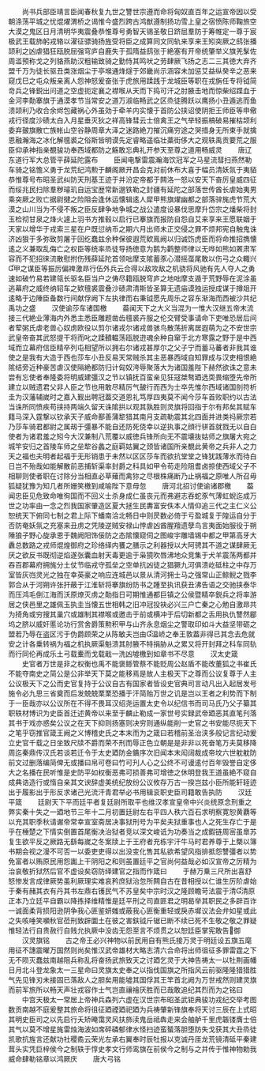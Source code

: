 <!-- { "loadSidebar": true } -->
　　尚书兵部臣靖言臣闻春秋复九世之讐世宗遵而命将匈奴直百年之运宣帝因以受朝涤荡平城之忧焜燿渭桥之谒惟今盛烈跨古鸿猷遵制扬功雪上皇之宿愤陈师鞠旅空大漠之鬼区日月清明华夷震叠恭惟尊号勇智天锡圣敬日跻屈羣防于筹帷定一尊于宸极武王载斾躬戎辂以濯征骠骑扬旌受将臣之成算同文同轨来享来王矧突厥之鸱张播颉利之凶虐猖狂瓯脱屈强穹庐自鹿失于孤隋益鸱张于絶塞有开帝统肇举义旗羌髳佐周滥预称戈之列貉燕助汉粗输致骑之勤恃其鸣吠之劳肆厥飞扬之志二三其徳大弃齐盟千万为徒长驱丑类涨烟尘于亭堠通烽燧于郊畿尚示涵容未加惩艾益纵癸辛之恶来窥戊巳之屯众叛亲离人怨神怒爰奋张于虎旅用蹂践于龙城臣等职在戎旃任专将钺简竒兵之锋鋭出问道之空虚扼定襄之襟喉从天而下捣可汗之肘腋击地而惊柴绍蹀血于金河李勣搴旗于通漠孝节当常安之道万淑临畅武之区烝徒腾跃以鹰扬小丑遁逃而鱼溃颉利乃收合余烬包藏祸心外虽効于牵羊内实懐于首防公挟诏使阴拒王师臣等申儆戎行径度沙碛太白入月星垂灭狄之祥高锋彗云士倍禽王之气举轻振槁破易摧枯颉利委弃皷旗散亡族帐山空谷静周章大泽之迷路絶刀摧沉痛穷途之哭措身无所束手就擒恩融瀚海之冰化解氊裘之俗斯皆明谟先定睿略遥临壮藁街侈大之观轶禹贡要荒之服臣仰承神指亲覩骏功奉西域都防之觞敢忘典礼开参天至尊之道用畅威灵
　　唐辽东道行军大总管平薛延陀露布
　　臣闻电撃雷震瀚海饮冠军之马星流彗扫燕然勒车骑之铭憺义勇于龙荒纪鸿勲于麟阁厥开昌会克对前休布大喜于幅员清妖氛于夷貊恭惟尊号布昭圣武纠防天刑基王迹于并汾定帝都于闗洛一怒以安天下奋厉皇威四征而绥兆民扫除羣秽璿玑自运宝歴常新邈铁勒之封疆有延陀之部落世传酋长虐始夷男乘突厥之败亡据尉揵之险阻会逢休运懐辑逺人犀甲熊旗燿幽都之部落骍旄虎节荒大漠之山川当为不侵不叛之臣反肆争地争城之战公遣度设暴伐思摩升岱宗之燔柴将封玉检彻甘泉之烽火遽上羽书方推毂以启行已搴旗而报防自怨自艾来享来王愿联姻于天家以增华于戎索三星在户既愆纳币之期六月出师未正交侵之罪不烦邦宪自触鬼诛济凶狠于多弥致剪屠于回纥蠢兹余种保彼遐荒欵鳯阙以归诚饬虎臣而将命推招擕懐逺之义兼取乱侮亡之权臣等统率烝徒导扬徳意为鹅为鹳整师律以无哗如熊如罴肃军容而不犯招徕流散慰拊伤残薛延陀首领咄摩支隂蓄豕心潜摇虿尾敢以伤弓之众輙兴甲之谋臣等振厉偏禆激昻行伍外兵云合得以敌攻敌之机骁将风驰有先人夺人之勇速如破竹易若建瓴长驱名臣当户之俦尽籍瓯脱穹庐之地咄摩支遁于荒野辱在泥涂虽逃幕府之威终纳轺车之欵氊裘震叠沙碛肃清斯皆圣算无遗庙谟独运授成谋于撙爼开逺略于边陲臣备数行间献俘阙下左执律而右秉钺愿先周乐之容东渐海而西被沙共纪禹功之盛
　　汉使谕莎车诸国檄
　　葢闻天下之大义当混为一惟大汉继五帝末流接三代絶业薄海内外悉主悉臣雕题凿齿氊裘卉服之伦交臂受事请命下吏唯恐居后间者荤粥氏虐老兽心奴虏欧役以剪尔诸戎尔诸戎兽骇鸟散荡折离居遐萌为之不安世宗武皇帝奋其武怒提干将而叱之蹂轒輼荡瓯脱逰魂余种自窜于北方寒露之野于是中西域而立幕府信臣精卒列屯相望所以拥右尔诸戎甚厚尔之父子宁而蓄马蕃者非我其谁使之是我有大造于西也莎车小丑反易天常贼杀其主恶暴西域自知罪成与汉吏相恨絶隂结旁近种豪苦虐汉使隔絶都防归计匈奴洿辱聚落大为诸国羞陛下赫然欲诛之意未尝有忘使者奉隆委将明威建彊汉之节以镇抚百蛮亲见狂冦桀骜廼选耎畏缩堕先帝所建立以贼遗君父非人臣之节也用敢尽精厉气皷行而西为士卒先惟尔西域诸国剖符析圭为汉藩辅嵗时之嘉入觐出聘冠葢交道恩礼笃厚四夷莫不闻今莎车首败职约以古法当诛所同愤疾苟挟持两端久留天诛隂拱以观其孰胜则灵旗将回指于尔有邦矣其赋车籍马深入霆撃以钦承天子威命鄯善蒲犂猎其南月支疏勒震其北四面并进类祃厥宗若乃莎车骑君都尉之属刼于彊暴不能自还防死侥幸以逆执事之顔行骈首就戮无以自白使者为诸君羞之矧今大汉兼制八荒覆以威徳兵锋所向无不震壊抜姑师之旗屠大宛之城竿安归之首陵车师之垒犂谷蠡之庭羁姑翼之颈皆诸国所亲覩此黄帝之兵非人之力天之福也夫明者起福于无形销患于未然以区区莎车而欲抗堂堂之锋犹践薄氷而待白日岂不殆哉如能解散前恶捕斩渠率封爵之科具如甲令苟走险阻耆卤掠使西域父子不相聊则使者职在讨除分当相直必草薙而禽狝之尽根株痛断乃止祸福之原唯人所召毋狐疑犹豫为知几者所姗笑檄到咸喻陛下意毋忽
　　唐河北招讨使谕诸郡檄
　　葢闻忠臣见危致命唯徇国而不回义士杀身成仁虽丧元而弗避志吞蛇豕气薄虹蜺迄成万世之功率由一念之烈我国家肇造区夏大拯生民夀富安佚本人情仰追三代之主仁义公恕统天下俯同七制之君上际下蟠南洽北畅日中则昃数必倚于亏盈城复于隍运自分于否防奄妖氛之充塞来丑虏之凭陵逆贼安禄山悖虐凶酋腥羶遗孽鸟言夷面始服役于朔陲狼子野心旋承恩于魏阙阳饰佞防之态隂懐窥伺之图峻宇雕墙锡中都之甲第高牙大纛总数路之戎师焜煌御府之珍络绎内饔之膳示之利器授以大阿骋其不道之谋肆厥无厌之欲反书既彻逆焰遂张囊血射天毒更逾于枭獍吹唇沸地众竞集于犬羊震荡两都并吞百郡幕府拥旄分土仗节临戎守孤垒之空单抗凶徒之猖獗九河俱溃屹砥柱之中存万室皆灰岿灵光之独在幸英豪之响应连城邑以景从清河拥士马之强常山正鲸鲵之戮李郭合从于河朔许张扞蔽于江淮斩将搴旗纷防书之踵至执讯获丑沸告语之交驰挟泰华而压鸿毛倒江海而沃原燎灭虏之勣指日可期惟通都巨镇之公侯暨精卒鋭兵之将率游居之侠邑里之雄佩玉执圭当懐五世相韩之旧冲冠投袂必兴三户亡秦之心勉自激昻共为掎角或穷搜其巢穴或雄制其襟喉或邀击于前或横冲于后切新都之舌用执仇讐然郿坞之脐以威奸慝论功行赏舍爵策勲积甲与山齐永息烟尘之警取印如斗大益坚带砺之盟若乃辱在盗区污于伪爵顾荣之从陈敏夫岂由温峤之奉王敦葢非得已其念去危就安之计各乗转祸为福之机执厥渠魁溃其肘腋不特捐胁从之累又将开封拜之科车同轨而行同伦再成乐土弓载櫜而戈载戢一洗凶墟檄到如章书不尽意
　　汉太史箴
　　史官者万世是非之权衡也禹不能褒鲧管蔡不能贬周公赵盾不能改董狐之书崔氏不能夺南史之简公是公非举天下莫之能移焉是故人主极天下之尊而公议复尊于人主公议极天下之公而史官复持于公议自古有国家者皆设史官典司言动凡出入起居发号施令必九思三省奠而后发兢兢栗栗恐播于汗简贻万世之讥是岂以王者之利势而下制于一臣哉亦以公议所在不得不畏耳汉绍尧运置太史令以纪信书而司马氏乃父子纂其职轶材博识为史臣首迁述黄帝以来至于麟止勒成一家世号实録武帝廼恶其直笔刋落其书于戏亦惑矣公议之在天下抑则扬塞则决穷则通纵能削一史官之书安能尽扼天下之笔乎窃推官箴王阙之义博稽史氏之本末而为之箴曰若稽前圣治浃多般记言纪动爰立史官千载之日坐致尺牍不爵而荣不刑而辱正色立朝是是非非以死奋笔万夫莫移降周迄秦鼎传汉氏若谈若迁令于太史廼防金鐀序次旧闻本末闳阔裁成帝坟六世躭躭防前文过删落编简俾无或播曰帛可卷曰竹可刋人心之公终不可谩逺付百年毁誉自定侈大之名播在民听惟是史防平如权衡恶弗可损善弗可增徳之休明登我王道虽絶不窥自成典诰造行或惰自亲其文谀辞虚美统纪放纷公议攸存万古一揆岂兹小臣所能轩轾迹出于履影出于形反求诸己光流汗青君举必书用辑衮职史臣司籍敢告执防
　　汉廷平箴
　　廷尉天下平而廷平者复廷尉所取平也维汉孝宣皇帝中兴炎统原念刑重之弊实秦十失之一廼地节三年十二月初置廷尉左右平四人秩六百石求明察寛恕黄覇等以充其职季秋请谳帝常幸宣室斋居决事狱刑号为平矣夫狱重事也人之死生存亡于是乎在棰楚之下情实倒置首尾衡决治狱者竞以深文峻诋为功奏当之成鍜链周宻虽臯苏复生欲平反之厥路无繇每嵗之冬案牍上于王府者充栋宇汗牛马时君养尊于上槩以簿书期会视之漫不可否一以委吏吏得以出没变化售其私欲希望风指排抵怨讐彊者以势免富者以贿原民用怨讟上干阴阳之和则虽置廷平之官尚何益哉必如汉宣帝之厉精为治哀敬折狱然后官不虚设矣窃防绎建官之指而作箴曰
　　于赫万乗三尺所出喜舒怒惨发言成律厥势虽利厥理实难哀矜庶狱治忽所闗自古在昔相授以仁谁生厉阶虐始于秦有赭其衣有丹其书左鼎右镬民气不苏皇矣中宗时汉之隆顾瞻苛法震于清清原正本乃立廷平自霸以降拣择维精惟是廷平刑之司直匪君之明曷举其职民之多辟百诈一诚面柔背损阳逊阴争我心匪鉴妍媸或蔽我心匪衡重轻或戾赤墀议法会弁如星或此之失咳唾笑嚬秋官莅刑致辟圜土在彼之害鈇钺斤锯已断不续已死不生敬之敬之罪疑惟轻法行自贵赦行自贱允执厥中没齿无怨至言不烦贯之以恕廷臣掌宪敢告御
　　汉灵旗铭
　　古之帝王必兴神物以前民用自有熊氏接万灵于明廷设五旗五麾用征不譓震曜万国然则尚矣惟汉武帝雄材大略志清六合命将出师徂征多罪雷霆之下无不陨灭蠢兹南越阻兵称乱将奋扬武旅致天之讨廼乞灵于大神告祷太一以牡荆画幡日月北斗登龙象太一三星命曰灵旗太史奉之以指伐国旗之所指风云前驱隆隆猎猎胜气先见锋刃未接固已落敌人之胆矣用能墟其国俘其王竿首北阙为万世戒然则建灵旗而前军旅所以畅天声壮戎容作士气岂直禳禬厌胜而已哉敢追纪其烈而为之铭曰
　　中宫天极太一常居上帝神兵森列六虚在汉世宗布昭圣武钜典骏功戎纪交举考图数贡南越不庭爰整其旅命将徂征廼禋廼祀廼为兵祷肇新锋旗奉将天讨三辰在上式昭其明史臣司之以先启行夭矫晻霭灵风扶斾渎鬼岳祗犇走来会舳舻千里虎韔镂膺士倍其气以莫不增星旄雷烛海波如席砰磷郁律水怪扫迹蛮蜑落胆堕防失戈获其大丑烝徒凯歌抗旌言还献功社稷矞云荣光左承右翼奉时辰牡报以克诚丹厓龙荒镜清砥平秦建茸头实凭巨梓侯今之制轶于惇史孝文行师鸾旗在前侯今之制与之并传于惟神物勅我威命肆勒铭章以鸿厥庆
　　唐大弓铭

